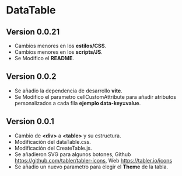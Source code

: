 # DataTable

## Version 0.0.21
+ Cambios menores en los __estilos/CSS__.
+ Cambios menores en los __scripts/JS__.
+ Se Modifico el __README__.

## Version 0.0.2
+ Se añadio la dependencia de desarrollo __vite__.
+ Se Modifico el parametro cellCustomAttribute para añadir atributos personalizados a cada fila __ejemplo data-key=value__.


## Version 0.0.1
+ Cambio de __\<div>__ a __\<table>__ y su estructura.
+ Modificación del dataTable.css.
+ Modificación del CreateTable.js.
+ Se añadieron SVG para algunos botones, Github https://github.com/tabler/tabler-icons, Web https://tabler.io/icons
+ Se añadio un nuevo parametro para elegir el __Theme__ de la tabla.